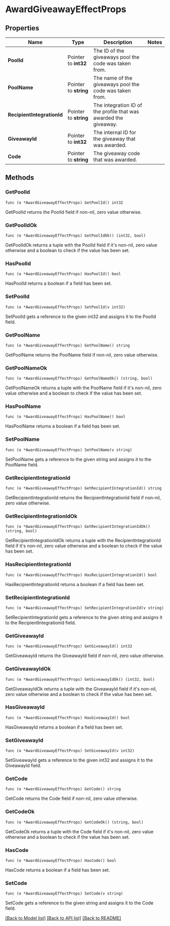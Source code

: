 # AwardGiveawayEffectProps

## Properties

Name | Type | Description | Notes
------------ | ------------- | ------------- | -------------
**PoolId** | Pointer to **int32** | The ID of the giveaways pool the code was taken from. | 
**PoolName** | Pointer to **string** | The name of the giveaways pool the code was taken from. | 
**RecipientIntegrationId** | Pointer to **string** | The integration ID of the profile that was awarded the giveaway. | 
**GiveawayId** | Pointer to **int32** | The internal ID for the giveaway that was awarded. | 
**Code** | Pointer to **string** | The giveaway code that was awarded. | 

## Methods

### GetPoolId

`func (o *AwardGiveawayEffectProps) GetPoolId() int32`

GetPoolId returns the PoolId field if non-nil, zero value otherwise.

### GetPoolIdOk

`func (o *AwardGiveawayEffectProps) GetPoolIdOk() (int32, bool)`

GetPoolIdOk returns a tuple with the PoolId field if it's non-nil, zero value otherwise
and a boolean to check if the value has been set.

### HasPoolId

`func (o *AwardGiveawayEffectProps) HasPoolId() bool`

HasPoolId returns a boolean if a field has been set.

### SetPoolId

`func (o *AwardGiveawayEffectProps) SetPoolId(v int32)`

SetPoolId gets a reference to the given int32 and assigns it to the PoolId field.

### GetPoolName

`func (o *AwardGiveawayEffectProps) GetPoolName() string`

GetPoolName returns the PoolName field if non-nil, zero value otherwise.

### GetPoolNameOk

`func (o *AwardGiveawayEffectProps) GetPoolNameOk() (string, bool)`

GetPoolNameOk returns a tuple with the PoolName field if it's non-nil, zero value otherwise
and a boolean to check if the value has been set.

### HasPoolName

`func (o *AwardGiveawayEffectProps) HasPoolName() bool`

HasPoolName returns a boolean if a field has been set.

### SetPoolName

`func (o *AwardGiveawayEffectProps) SetPoolName(v string)`

SetPoolName gets a reference to the given string and assigns it to the PoolName field.

### GetRecipientIntegrationId

`func (o *AwardGiveawayEffectProps) GetRecipientIntegrationId() string`

GetRecipientIntegrationId returns the RecipientIntegrationId field if non-nil, zero value otherwise.

### GetRecipientIntegrationIdOk

`func (o *AwardGiveawayEffectProps) GetRecipientIntegrationIdOk() (string, bool)`

GetRecipientIntegrationIdOk returns a tuple with the RecipientIntegrationId field if it's non-nil, zero value otherwise
and a boolean to check if the value has been set.

### HasRecipientIntegrationId

`func (o *AwardGiveawayEffectProps) HasRecipientIntegrationId() bool`

HasRecipientIntegrationId returns a boolean if a field has been set.

### SetRecipientIntegrationId

`func (o *AwardGiveawayEffectProps) SetRecipientIntegrationId(v string)`

SetRecipientIntegrationId gets a reference to the given string and assigns it to the RecipientIntegrationId field.

### GetGiveawayId

`func (o *AwardGiveawayEffectProps) GetGiveawayId() int32`

GetGiveawayId returns the GiveawayId field if non-nil, zero value otherwise.

### GetGiveawayIdOk

`func (o *AwardGiveawayEffectProps) GetGiveawayIdOk() (int32, bool)`

GetGiveawayIdOk returns a tuple with the GiveawayId field if it's non-nil, zero value otherwise
and a boolean to check if the value has been set.

### HasGiveawayId

`func (o *AwardGiveawayEffectProps) HasGiveawayId() bool`

HasGiveawayId returns a boolean if a field has been set.

### SetGiveawayId

`func (o *AwardGiveawayEffectProps) SetGiveawayId(v int32)`

SetGiveawayId gets a reference to the given int32 and assigns it to the GiveawayId field.

### GetCode

`func (o *AwardGiveawayEffectProps) GetCode() string`

GetCode returns the Code field if non-nil, zero value otherwise.

### GetCodeOk

`func (o *AwardGiveawayEffectProps) GetCodeOk() (string, bool)`

GetCodeOk returns a tuple with the Code field if it's non-nil, zero value otherwise
and a boolean to check if the value has been set.

### HasCode

`func (o *AwardGiveawayEffectProps) HasCode() bool`

HasCode returns a boolean if a field has been set.

### SetCode

`func (o *AwardGiveawayEffectProps) SetCode(v string)`

SetCode gets a reference to the given string and assigns it to the Code field.


[[Back to Model list]](../README.md#documentation-for-models) [[Back to API list]](../README.md#documentation-for-api-endpoints) [[Back to README]](../README.md)


